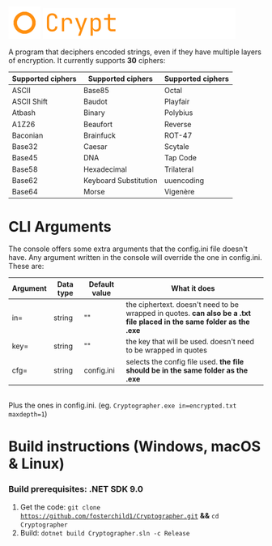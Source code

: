 <img src="https://github.com/fosterchild1/Cryptographer/blob/master/resources/icon.ico" width="64" height="64"> <img src="https://github.com/fosterchild1/Cryptographer/blob/master/resources/text.png" width="381" height="61"> 

A program that deciphers encoded strings, even if they have multiple layers of encryption. It currently supports <b>30</b> ciphers:
<br/>

| Supported ciphers | Supported ciphers | Supported ciphers |
| ---  | --- | --- |
| ASCII | Base85 | Octal |
| ASCII Shift | Baudot | Playfair |
| Atbash | Binary | Polybius |
| A1Z26 | Beaufort | Reverse |
| Baconian | Brainfuck | ROT-47 |
| Base32 | Caesar | Scytale |
| Base45 | DNA | Tap Code |
| Base58 | Hexadecimal | Trilateral |
| Base62 | Keyboard Substitution | uuencoding |
| Base64 | Morse | Vigenère |

# CLI Arguments
The console offers some extra arguments that the config.ini file doesn't have. Any argument written in the console will override the one in config.ini. These are:
<br/>

| Argument | Data type | Default value | What it does |
| ---  | --- | --- | --- |
| in= | string | "" | the ciphertext. doesn't need to be wrapped in quotes. <b>can also be a .txt file placed in the same folder as the .exe</b> |
| key= | string | "" | the key that will be used. doesn't need to be wrapped in quotes |
| cfg= | string | config.ini | selects the config file used. <b>the file should be in the same folder as the .exe</b> |
<br/>
Plus the ones in config.ini. (eg. <code>Cryptographer.exe in=encrypted.txt maxdepth=1</code>)

# Build instructions (Windows, macOS & Linux)
### Build prerequisites: .NET SDK 9.0
1. Get the code: <code>git clone https://github.com/fosterchild1/Cryptographer.git</code> <b>&&</b> <code>cd Cryptographer</code>
2. Build: <code>dotnet build Cryptographer.sln -c Release</code>
